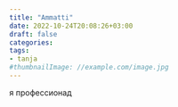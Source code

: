 ```yaml
---
title: "Ammatti"
date: 2022-10-24T20:08:26+03:00
draft: false
categories:
tags:
- tanja
#thumbnailImage: //example.com/image.jpg
---
```


я профессионад
